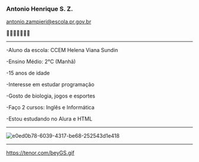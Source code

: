 ### Antonio Henrique S. Z.
antonio.zampieri@escola.pr.gov.br

🙏🙏🙏🙏🙏🙏🙏
_____________________________________________________________________________________________________________________________________________________________
-Aluno da escola: CCEM Helena Viana Sundin

-Ensino Médio: 2°C (Manhã)

-15 anos de idade

-Interesse em estudar programação

-Gosto de biologia, jogos e esportes

-Faço 2 cursos: Inglês e Informática

-Estou estudando no Alura e HTML
_____________________________________________________________________________________________________________________________________________________________
![e0ed0b78-6039-4317-be68-252543d1e418](https://github.com/AntonioAdrianoSZ/AntonioAdrianoSZ/assets/144065515/646e4059-6a8c-4d3e-bd17-181d6a9ffc7b)
_____________________________________________________________________________________________________________________________________________________________
https://tenor.com/beyGS.gif

